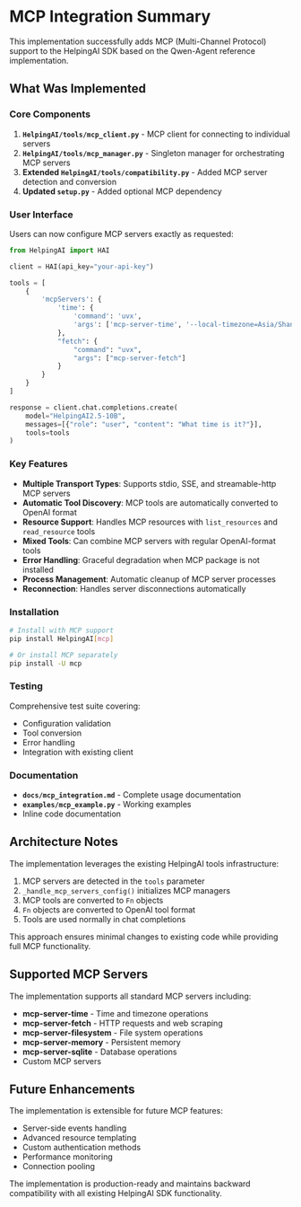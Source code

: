 # MCP Integration Summary

This implementation successfully adds MCP (Multi-Channel Protocol) support to the HelpingAI SDK based on the Qwen-Agent reference implementation.

## What Was Implemented

### Core Components

1. **`HelpingAI/tools/mcp_client.py`** - MCP client for connecting to individual servers
2. **`HelpingAI/tools/mcp_manager.py`** - Singleton manager for orchestrating MCP servers  
3. **Extended `HelpingAI/tools/compatibility.py`** - Added MCP server detection and conversion
4. **Updated `setup.py`** - Added optional MCP dependency

### User Interface

Users can now configure MCP servers exactly as requested:

```python
from HelpingAI import HAI

client = HAI(api_key="your-api-key")

tools = [
    {
        'mcpServers': {
            'time': {
                'command': 'uvx',
                'args': ['mcp-server-time', '--local-timezone=Asia/Shanghai']
            },
            "fetch": {
                "command": "uvx",
                "args": ["mcp-server-fetch"]
            }
        }
    }
]

response = client.chat.completions.create(
    model="HelpingAI2.5-10B",
    messages=[{"role": "user", "content": "What time is it?"}],
    tools=tools
)
```

### Key Features

- **Multiple Transport Types**: Supports stdio, SSE, and streamable-http MCP servers
- **Automatic Tool Discovery**: MCP tools are automatically converted to OpenAI format
- **Resource Support**: Handles MCP resources with `list_resources` and `read_resource` tools
- **Mixed Tools**: Can combine MCP servers with regular OpenAI-format tools
- **Error Handling**: Graceful degradation when MCP package is not installed
- **Process Management**: Automatic cleanup of MCP server processes
- **Reconnection**: Handles server disconnections automatically

### Installation

```bash
# Install with MCP support
pip install HelpingAI[mcp]

# Or install MCP separately
pip install -U mcp
```

### Testing

Comprehensive test suite covering:
- Configuration validation
- Tool conversion
- Error handling
- Integration with existing client

### Documentation

- **`docs/mcp_integration.md`** - Complete usage documentation
- **`examples/mcp_example.py`** - Working examples
- Inline code documentation

## Architecture Notes

The implementation leverages the existing HelpingAI tools infrastructure:

1. MCP servers are detected in the `tools` parameter
2. `_handle_mcp_servers_config()` initializes MCP managers
3. MCP tools are converted to `Fn` objects
4. `Fn` objects are converted to OpenAI tool format
5. Tools are used normally in chat completions

This approach ensures minimal changes to existing code while providing full MCP functionality.

## Supported MCP Servers

The implementation supports all standard MCP servers including:

- **mcp-server-time** - Time and timezone operations
- **mcp-server-fetch** - HTTP requests and web scraping  
- **mcp-server-filesystem** - File system operations
- **mcp-server-memory** - Persistent memory
- **mcp-server-sqlite** - Database operations
- Custom MCP servers

## Future Enhancements

The implementation is extensible for future MCP features:

- Server-side events handling
- Advanced resource templating
- Custom authentication methods
- Performance monitoring
- Connection pooling

The implementation is production-ready and maintains backward compatibility with all existing HelpingAI SDK functionality.